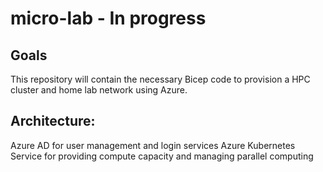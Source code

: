 # micro-lab - In progress

## Goals

This repository will contain the necessary Bicep code to provision a HPC cluster and home lab network using Azure. 

## Architecture:

Azure AD for user management and login services
Azure Kubernetes Service for providing compute capacity and managing parallel computing

